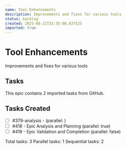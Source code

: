 ```yaml
---
name: Tool Enhancements
description: Improvements and fixes for various tools
status: backlog
created: 2025-08-21T23:35:08.637525
imported: true
---
```


# Tool Enhancements

Improvements and fixes for various tools

## Tasks

This epic contains 2 imported tasks from GitHub.

## Tasks Created
- [ ] #379-analysis -  (parallel: )
- [ ] #418 - Epic Analysis and Planning (parallel: true)
- [ ] #419 - Epic Validation and Completion (parallel: false)

Total tasks: 3
Parallel tasks: 1
Sequential tasks: 2
